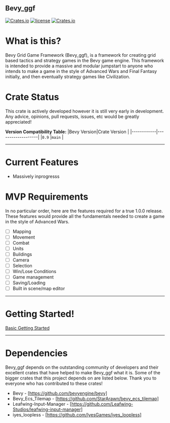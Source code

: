 ## Bevy_ggf

[![Crates.io](https://img.shields.io/crates/v/bevy_ggf.svg)](https://crates.io/crates/bevy_ggf)
[![license](https://img.shields.io/badge/license-MIT-blue.svg)](https://github.com/NoahShomette/bevy_ggf/blob/main/LICENSE-MIT)
[![Crates.io](https://img.shields.io/crates/d/bevy_ggf)](https://crates.io/crates/bevy_ggf)
 
# What is this?
Bevy Grid Game Framework (Bevy_ggf), is a framework for creating grid based tactics and strategy games in the Bevy game engine. This framework is intended to provide a massive and modular jumpstart to anyone who intends to make a game in the style of Advanced Wars and Final Fantasy initially, and then eventually strategy games like Civilization. 


# Crate Status

This crate is actively developed however it is still very early in development. Any advice, opinions, pull requests, issues, etc would be greatly appreciated!


**Version Compatibility Table:**
|Bevy Version|Crate Version      |
|------------|-------------------|
|`0.9`       |`main`             |

---

# Current Features

* Massively inprogresss

# MVP Requirements
In no particular order, here are the features required for a true 1.0.0 release. These features would provide all the fundamentals needed to create a game in the style of Advanced Wars.
- [ ] Mapping
- [ ] Movement
- [ ] Combat
- [ ] Units
- [ ] Buildings
- [ ] Camera
- [ ] Selection
- [ ] Win/Lose Conditions
- [ ] Game management
- [ ] Saving/Loading
- [ ] Built in scene/map editor

---

# Getting Started!
[Basic Getting Started](https://github.com/NoahShomette/bevy_ggf/discussions/1#discussion-4567903)


---

# Dependencies
Bevy_ggf depends on the outstanding community of developers and their excellent crates that have helped to make Bevy_ggf what it is. Some of the bigger crates that this project depends on are listed below. Thank you to everyone who has contributed to these crates!

* Bevy - [https://github.com/bevyengine/bevy]
* Bevy_Ecs_Tilemap - [https://github.com/StarArawn/bevy_ecs_tilemap]
* Leafwing-Input-Manager - [https://github.com/Leafwing-Studios/leafwing-input-manager]
* iyes_loopless - [https://github.com/IyesGames/iyes_loopless]
